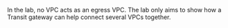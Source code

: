 In the lab, no VPC acts as an egress VPC. The lab only aims to show how a Transit gateway can help connect several VPCs together. 
